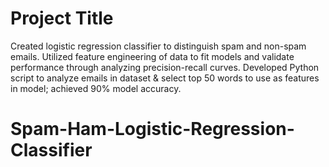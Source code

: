 # Project Title
 
Created logistic regression classifier to distinguish spam and non-spam emails. Utilized feature engineering of data to fit models and validate performance through analyzing precision-recall curves. Developed Python script to analyze emails in dataset & select top 50 words to use as features in model; achieved 90% model accuracy.


# Spam-Ham-Logistic-Regression-Classifier
